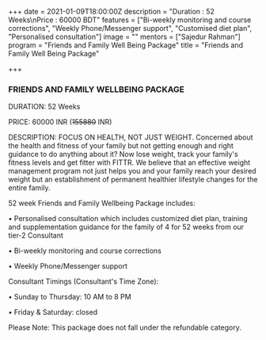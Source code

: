 +++
date = 2021-01-09T18:00:00Z
description = "Duration : 52 Weeks\nPrice : 60000 BDT"
features = ["Bi-weekly monitoring and course corrections", "Weekly Phone/Messenger support", "Customised diet plan", "Personalised consultation"]
image = ""
mentors = ["Sajedur Rahman"]
program = "Friends and Family Well Being Package"
title = "Friends and Family Well Being Package"

+++
### FRIENDS AND FAMILY WELLBEING PACKAGE

DURATION: 52 Weeks

PRICE: 60000 INR (~~155880~~ INR)

DESCRIPTION: FOCUS ON HEALTH, NOT JUST WEIGHT. Concerned about the health and fitness of your family but not getting enough and right guidance to do anything about it? Now lose weight, track your family's fitness levels and get fitter with FITTR. We believe that an effective weight management program not just helps you and your family reach your desired weight but an establishment of permanent healthier lifestyle changes for the entire family.

52 week Friends and Family Wellbeing Package includes:

• Personalised consultation which includes customized diet plan, training and supplementation guidance for the family of 4 for 52 weeks from our tier-2 Consultant

• Bi-weekly monitoring and course corrections

• Weekly Phone/Messenger support

Consultant Timings (Consultant's Time Zone):

• Sunday to Thursday: 10 AM to 8 PM

• Friday & Saturday: closed

Please Note: This package does not fall under the refundable category.